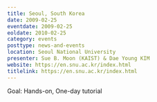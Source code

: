 ```yaml
---
title: Seoul, South Korea
date: 2009-02-25
eventdate: 2009-02-25
eoldate: 2010-02-25
category: events
posttype: news-and-events
location: Seoul National University
presenter: Sue B. Moon (KAIST) & Dae Young KIM
website: https://en.snu.ac.kr/index.html
titlelink: https://en.snu.ac.kr/index.html
---
```


Goal: Hands-on, One-day tutorial
